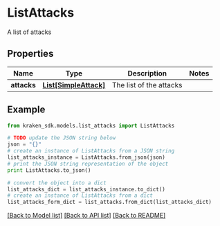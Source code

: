 # ListAttacks

A list of attacks

## Properties
Name | Type | Description | Notes
------------ | ------------- | ------------- | -------------
**attacks** | [**List[SimpleAttack]**](SimpleAttack.md) | The list of the attacks | 

## Example

```python
from kraken_sdk.models.list_attacks import ListAttacks

# TODO update the JSON string below
json = "{}"
# create an instance of ListAttacks from a JSON string
list_attacks_instance = ListAttacks.from_json(json)
# print the JSON string representation of the object
print ListAttacks.to_json()

# convert the object into a dict
list_attacks_dict = list_attacks_instance.to_dict()
# create an instance of ListAttacks from a dict
list_attacks_form_dict = list_attacks.from_dict(list_attacks_dict)
```
[[Back to Model list]](../README.md#documentation-for-models) [[Back to API list]](../README.md#documentation-for-api-endpoints) [[Back to README]](../README.md)


